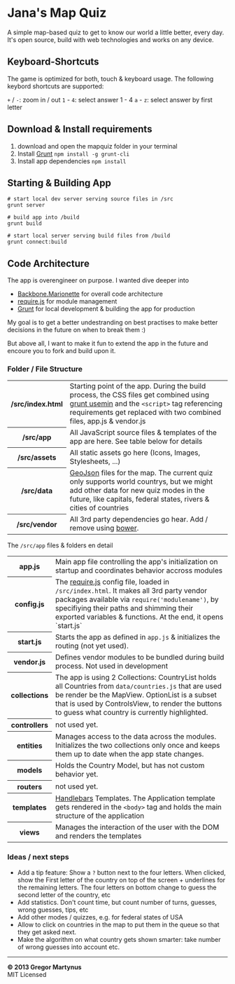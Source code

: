 Jana's Map Quiz
=================

A simple map-based quiz to get to know our world a little
better, every day. It's open source, build with web technologies
and works on any device.


## Keyboard-Shortcuts

The game is optimized for both, touch & keyboard usage. The
following keybord shortcuts are supported:

`+` / `-`: zoom in / out
`1` - `4`: select answer 1 - 4
`a` - `z`: select answer by first letter


## Download & Install requirements

1. download and open the mapquiz folder in your terminal
2. Install [Grunt](http://gruntjs.com/)
   `npm install -g grunt-cli`
3. Install app dependencies
   `npm install`


## Starting & Building App

```
# start local dev server serving source files in /src
grunt server

# build app into /build
grunt build

# start local server serving build files from /build
grunt connect:build
```

## Code Architecture

The app is overengineer on purpose. I wanted dive deeper into

* [Backbone.Marionette](http://marionettejs.com/) for overall code architecture
* [require.js](http://requirejs.org/) for module management
* [Grunt](http://gruntjs.com/) for local development & building the app for production

My goal is to get a better undestranding on best practises to
make better decisions in the future on when to break them :)

But above all, I want to make it fun to extend the app in the future
and encoure you to fork and build upon it.

### Folder / File Structure

<table>
  <tr>
    <th>/src/index.html</th>
    <td>
      Starting point of the app. During the build process,
      the CSS files get combined using <a href="https://github.com/yeoman/grunt-usemin">grunt usemin</a>
      and the <code>&lt;script&gt;</code> tag referencing requirements get replaced with
      two combined files, app.js & vendor.js
    </td>
  </tr>
  <tr>
    <th>/src/app</th>
    <td>
      All JavaScript source files & templates of the app are here.
      See table below for details
    </td>
  </tr>
  <tr>
    <th>/src/assets</th>
    <td>
      All static assets go here (Icons, Images, Stylesheets, ...)
    </td>
  </tr>
  <tr>
    <th>/src/data</th>
    <td>
      <a href="http://geojson.org/">GeoJson</a> files for the map. The current quiz only
      supports world countrys, but we might add other data for new quiz modes
      in the future, like capitals, federal states, rivers & cities of countries
    </td>
  </tr>
  <tr>
    <th>/src/vendor</th>
    <td>
      All 3rd party dependencies go hear. Add / remove using <a href="http://bower.io/">bower</a>.
    </td>
  </tr>
</table>

The `/src/app` files & folders en detail

<table>
  <tr>
    <th>app.js</th>
    <td>
      Main app file controlling the app's initialization on startup
      and coordinates behavior accross modules
    </td>
  </tr>
  <tr>
    <th>config.js</th>
    <td>
      The <a href="http://requirejs.org/">require.js</a> config file, loaded in <code>/src/index.html</code>.
      It makes all 3rd party vendor packages available via <code>require('modulename')</code>, by
      specifiying their paths and shimming their exported variables & functions.
      At the end, it opens `start.js`
    </td>
  </tr>
  <tr>
    <th>start.js</th>
    <td>
      Starts the app as defined in <code>app.js</code> & initializes the routing (not yet used).
    </td>
  </tr>
  <tr>
    <th>vendor.js</th>
    <td>
      Defines vendor modules to be bundled during build process. Not used in development
    </td>
  </tr>
  <tr>
    <th>collections</th>
    <td>
      The app is using 2 Collections: CountryList holds all Countries from <code>data/countries.js</code>
      that are used be render be the MapView. OptionList is a subset that is used by ControlsView,
      to render the buttons to guess what country is currently highlighted.
    </td>
  </tr>
  <tr>
    <th>controllers</th>
    <td>
      not used yet.
    </td>
  </tr>
  <tr>
    <th>entities</th>
    <td>
      Manages access to the data across the modules. Initializes the two collections
      only once and keeps them up to date when the app state changes.
    </td>
  </tr>
  <tr>
    <th>models</th>
    <td>Holds the Country Model, but has not custom behavior yet.</td>
  </tr>
  <tr>
    <th>routers</th>
    <td>not used yet.</td>
  </tr>
  <tr>
    <th>templates</th>
    <td>
      <a href="http://handlebarsjs.com/">Handlebars</a> Templates. The Application template gets rendered
      in the <code>&lt;body&gt;</code> tag and holds the main structure of the application
    </td>
  </tr>
  <tr>
    <th>views</th>
    <td>
      Manages the interaction of the user with the DOM and renders the templates
    </td>
  </tr>
</table>

### Ideas / next steps

* Add a tip feature: Show a `?` button next to the four letters.
  When clicked, show the First letter of the country on top of the
  screen + underlines for the remaining letters. The four letters
  on bottom change to guess the second letter of the country, etc
* Add statistics. Don't count time, but count number of turns,
  guesses, wrong guesses, tips, etc
* Add other modes / quizzes, e.g. for federal states of USA
* Allow to click on countries in the map to put them in the queue
  so that they get asked next.
* Make the algorithm on what country gets shown smarter: take number
  of wrong guesses into account etc.

---

**© 2013 Gregor Martynus**  
MIT Licensed
